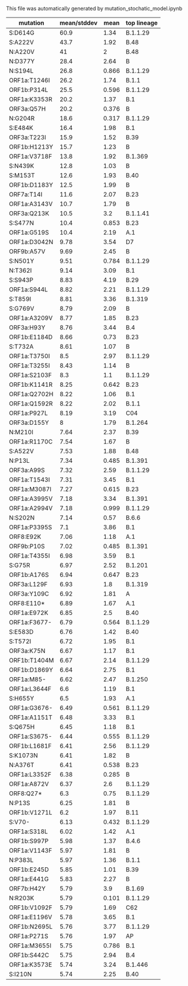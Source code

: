 This file was automatically generated by mutation_stochatic_model.ipynb

| mutation | mean/stddev | mean | top lineage |
| -------- | ----------- | ---- | ----------- |
| S:D614G | 60.9 | 1.34 | B.1.1.29 |
| S:A222V | 43.7 | 1.92 | B.48 |
| N:A220V | 41 | 2 | B.48 |
| N:D377Y | 28.4 | 2.64 | B |
| N:S194L | 26.8 | 0.866 | B.1.1.29 |
| ORF1a:T1246I | 26.2 | 1.74 | B.1.1 |
| ORF1b:P314L | 25.5 | 0.596 | B.1.1.29 |
| ORF1a:K3353R | 20.2 | 1.37 | B.1 |
| ORF3a:Q57H | 20.2 | 0.376 | B |
| N:G204R | 18.6 | 0.317 | B.1.1.29 |
| S:E484K | 16.4 | 1.98 | B.1 |
| ORF3a:T223I | 15.9 | 1.52 | B.39 |
| ORF1b:H1213Y | 15.7 | 1.23 | B |
| ORF1a:V3718F | 13.8 | 1.92 | B.1.369 |
| S:N439K | 12.8 | 1.03 | B |
| S:M153T | 12.6 | 1.93 | B.40 |
| ORF1b:D1183Y | 12.5 | 1.99 | B |
| ORF7a:T14I | 11.6 | 2.07 | B.23 |
| ORF1a:A3143V | 10.7 | 1.79 | B |
| ORF3a:Q213K | 10.5 | 3.2 | B.1.1.41 |
| S:S477N | 10.4 | 0.853 | B.23 |
| ORF1a:G519S | 10.4 | 2.19 | A.1 |
| ORF1a:D3042N | 9.78 | 3.54 | D7 |
| ORF9b:A57V | 9.69 | 2.45 | B |
| S:N501Y | 9.51 | 0.784 | B.1.1.29 |
| N:T362I | 9.14 | 3.09 | B.1 |
| S:S943P | 8.83 | 4.19 | B.29 |
| ORF1a:S944L | 8.82 | 2.21 | B.1.1.29 |
| S:T859I | 8.81 | 3.36 | B.1.319 |
| S:G769V | 8.79 | 2.09 | B |
| ORF1a:A3209V | 8.77 | 1.85 | B.23 |
| ORF3a:H93Y | 8.76 | 3.44 | B.4 |
| ORF1b:E1184D | 8.66 | 0.73 | B.23 |
| S:T732A | 8.61 | 1.07 | B |
| ORF1a:T3750I | 8.5 | 2.97 | B.1.1.29 |
| ORF1a:T3255I | 8.43 | 1.14 | B |
| ORF1a:S2103F | 8.3 | 1.1 | B.1.1.29 |
| ORF1b:K1141R | 8.25 | 0.642 | B.23 |
| ORF1a:Q2702H | 8.22 | 1.06 | B.1 |
| ORF1a:Q1592R | 8.22 | 2.02 | B.1.1 |
| ORF1a:P927L | 8.19 | 3.19 | C04 |
| ORF3a:D155Y | 8 | 1.79 | B.1.264 |
| N:M210I | 7.64 | 2.37 | B.39 |
| ORF1a:R1170C | 7.54 | 1.67 | B |
| S:A522V | 7.53 | 1.88 | B.48 |
| N:P13L | 7.34 | 0.485 | B.1.391 |
| ORF3a:A99S | 7.32 | 2.59 | B.1.1.29 |
| ORF1a:T1543I | 7.31 | 3.45 | B.1 |
| ORF1a:M3087I | 7.27 | 0.615 | B.23 |
| ORF1a:A3995V | 7.18 | 3.34 | B.1.391 |
| ORF1a:A2994V | 7.18 | 0.999 | B.1.1.29 |
| N:S202N | 7.14 | 0.57 | B.6.6 |
| ORF1a:P3395S | 7.1 | 3.86 | B.1 |
| ORF8:E92K | 7.06 | 1.18 | A.1 |
| ORF9b:P10S | 7.02 | 0.485 | B.1.391 |
| ORF1a:T4355I | 6.98 | 3.59 | B.1 |
| S:G75R | 6.97 | 2.52 | B.1.201 |
| ORF1b:A176S | 6.94 | 0.647 | B.23 |
| ORF3a:L129F | 6.93 | 1.8 | B.1.319 |
| ORF3a:Y109C | 6.92 | 1.81 | A |
| ORF8:E110* | 6.89 | 1.67 | A.1 |
| ORF1a:E972K | 6.85 | 2.5 | B.40 |
| ORF1a:F3677- | 6.79 | 0.564 | B.1.1.29 |
| S:E583D | 6.76 | 1.42 | B.40 |
| S:T572I | 6.72 | 1.95 | B.1 |
| ORF3a:K75N | 6.67 | 1.17 | B.1 |
| ORF1b:T1404M | 6.67 | 2.14 | B.1.1.29 |
| ORF1b:D1869Y | 6.64 | 2.75 | B.1 |
| ORF1a:M85- | 6.62 | 2.47 | B.1.250 |
| ORF1a:L3644F | 6.6 | 1.19 | B.1 |
| S:H655Y | 6.5 | 1.93 | A.1 |
| ORF1a:G3676- | 6.49 | 0.561 | B.1.1.29 |
| ORF1a:A1151T | 6.48 | 3.33 | B.1 |
| S:Q675H | 6.45 | 1.18 | B.1 |
| ORF1a:S3675- | 6.44 | 0.555 | B.1.1.29 |
| ORF1b:L1681F | 6.41 | 2.56 | B.1.1.29 |
| S:K1073N | 6.41 | 1.82 | B |
| N:A376T | 6.41 | 0.538 | B.23 |
| ORF1a:L3352F | 6.38 | 0.285 | B |
| ORF1a:A872V | 6.37 | 2.6 | B.1.1.29 |
| ORF8:Q27* | 6.3 | 0.75 | B.1.1.29 |
| N:P13S | 6.25 | 1.81 | B |
| ORF1b:V1271L | 6.2 | 1.97 | B.11 |
| S:V70- | 6.13 | 0.432 | B.1.1.29 |
| ORF1a:S318L | 6.02 | 1.42 | A.1 |
| ORF1b:S997P | 5.98 | 1.37 | B.4.6 |
| ORF1a:V1143F | 5.97 | 1.81 | B |
| N:P383L | 5.97 | 1.36 | B.1.1 |
| ORF1b:E245D | 5.85 | 1.01 | B.39 |
| ORF1a:E441G | 5.83 | 2.27 | B |
| ORF7b:H42Y | 5.79 | 3.9 | B.1.69 |
| N:R203K | 5.79 | 0.101 | B.1.1.29 |
| ORF1b:V1092F | 5.79 | 1.69 | C62 |
| ORF1a:E1196V | 5.78 | 3.65 | B.1 |
| ORF1b:N2695L | 5.76 | 3.77 | B.1.1.29 |
| ORF1a:P271S | 5.76 | 1.97 | AP |
| ORF1a:M3655I | 5.75 | 0.786 | B.1 |
| ORF1b:S442C | 5.75 | 2.94 | B.4 |
| ORF1a:K3573E | 5.74 | 3.24 | B.1.446 |
| S:I210N | 5.74 | 2.25 | B.40 |
